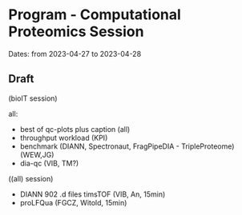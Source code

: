 # Program - Computational Proteomics Session


Dates: from 2023-04-27 to 2023-04-28<br>

## Draft

(bioIT session)

all:
- best of qc-plots plus caption (all)
- throughput workload (KPI)
- benchmark (DIANN, Spectronaut, FragPipeDIA - TripleProteome) (WEW,JG)
- dia-qc (VIB, TM?)

((all) session)

- DIANN 902 .d files timsTOF (VIB, An, 15min)
- proLFQua (FGCZ, Witold, 15min)
